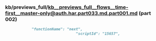 ### kb/previews_full/kb__previews_full__flows__time-first__master-only@auth.har.part033.md.part001.md (part 002)

```md
            "functionName": "next",
                                "scriptId": "15657",
 
```

```
